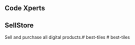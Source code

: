 ## Code Xperts 

## SellStore

Sell and purchase all digital products.# best-tiles
#   b e s t - t i l e s  
 